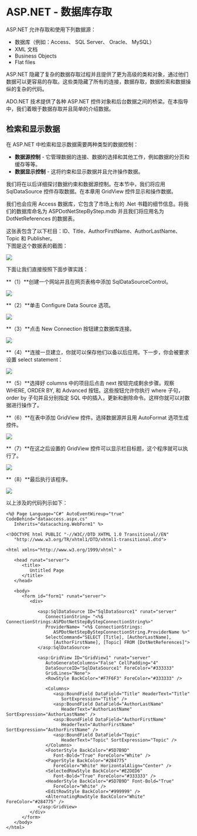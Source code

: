 # ASP.NET - 数据库存取

ASP.NET 允许存取和使用下列数据源：  

- 数据库（例如：Access、 SQL Server、 Oracle、 MySQL）  
- XML 文档  
- Business Objects  
- Flat files  

ASP.NET 隐藏了复杂的数据存取过程并且提供了更为高级的类和对象，通过他们数据可以更容易的存取。这些类隐藏了所有的连接，数据存取，数据检索和数据操纵的复杂的代码。  

ADO.NET 技术提供了各种 ASP.NET 控件对象和后台数据之间的桥梁。在本指导中，我们着眼于数据存取并且简单的介绍数据。  

## 检索和显示数据

在 ASP.NET 中检索和显示数据需要两种类型的数据控制： 

- **数据源控制** - 它管理数据的连接、数据的选择和其他工作，例如数据的分页和缓存等等。
- **数据显示控制** - 这将约束和显示数据并且允许操作数据。

我们将在以后详细探讨数据约束和数据源控制。在本节中，我们将应用 SqlDataSource 控件存取数据。在本章用 GridView 控件显示和操作数据。  

我们也会应用 Access 数据库，它包含了市场上有的 .Net 书籍的细节信息。将我们的数据库命名为 ASPDotNetStepByStep.mdb 并且我们将应用名为 DotNetReferences 的数据表。  

这张表包含了以下栏目：ID、Title、AuthorFirstName、AuthorLastName、Topic 和 Publisher。  
下图是这个数据表的截图：  

![](images/data_table.jpg)  

下面让我们直接按照下面步骤实践：  

**（1）**创建一个网站并且在网页表格中添加 SqlDataSourceControl。  

![](images/sqldatasourcecontrol.jpg)  

**（2）**单击 Configure Data Source 选项。  

![](images/configure_data_source.jpg)  

**（3）**点击 New Connection 按钮建立数据库连接。  

![](images/connection_with_database.jpg)  

**（4）**连接一旦建立，你就可以保存他们以备以后应用。下一步，你会被要求设置 select statement：  

![](images/select_statement.jpg) 

**（5）**选择好 columns 中的项目后点击 next 按钮完成剩余步骤。观察 WHERE, ORDER BY, 和 Advanced 按钮。这些按钮允许你执行 where 子句，order by 子句并且分别指定 SQL 中的插入，更新和删除命令。这样你就可以对数据进行操作了。  

**（6）**在表中添加 GridView 控件。选择数据源并且用 AutoFormat 选项生成控件。  

![](images/autoformat.jpg)  

**（7）**在这之后设置的 GridView 控件可以显示栏目标题，这个程序就可以执行了。

![](images/gridview_control.jpg)  

**（8）**最后执行该程序。 

![](images/databasse_result.jpg)  

以上涉及的代码列示如下：  

```
<%@ Page Language="C#" AutoEventWireup="true" CodeBehind="dataaccess.aspx.cs" 
   Inherits="datacaching.WebForm1" %>

<!DOCTYPE html PUBLIC "-//W3C//DTD XHTML 1.0 Transitional//EN" 
   "http://www.w3.org/TR/xhtml1/DTD/xhtml1-transitional.dtd">

<html xmlns="http://www.w3.org/1999/xhtml" >

   <head runat="server">
      <title>
         Untitled Page
      </title>
   </head>
   
   <body>
      <form id="form1" runat="server">
         <div>
         
            <asp:SqlDataSource ID="SqlDataSource1" runat="server" 
               ConnectionString= "<%$   ConnectionStrings:ASPDotNetStepByStepConnectionString%>" 
               ProviderName= "<%$ ConnectionStrings:
                  ASPDotNetStepByStepConnectionString.ProviderName %>" 
               SelectCommand="SELECT [Title], [AuthorLastName], 
                  [AuthorFirstName], [Topic] FROM [DotNetReferences]">
            </asp:SqlDataSource>
            
            <asp:GridView ID="GridView1" runat="server" 
               AutoGenerateColumns="False" CellPadding="4" 
               DataSourceID="SqlDataSource1" ForeColor="#333333" 
               GridLines="None">
               <RowStyle BackColor="#F7F6F3" ForeColor="#333333" />
            
               <Columns>
                  <asp:BoundField DataField="Title" HeaderText="Title" 
                     SortExpression="Title" />
                  <asp:BoundField DataField="AuthorLastName" 
                     HeaderText="AuthorLastName" SortExpression="AuthorLastName" />
                  <asp:BoundField DataField="AuthorFirstName" 
                     HeaderText="AuthorFirstName" SortExpression="AuthorFirstName" />
                  <asp:BoundField DataField="Topic" 
                     HeaderText="Topic" SortExpression="Topic" />
               </Columns>
               <FooterStyle BackColor="#5D7B9D" 
                  Font-Bold="True" ForeColor="White" />
               <PagerStyle BackColor="#284775" 
                  ForeColor="White" HorizontalAlign="Center" />
               <SelectedRowStyle BackColor="#E2DED6" 
                  Font-Bold="True" ForeColor="#333333" />
               <HeaderStyle BackColor="#5D7B9D" Font-Bold="True"  
                  ForeColor="White" />
               <EditRowStyle BackColor="#999999" />
               <AlternatingRowStyle BackColor="White" ForeColor="#284775" />
            </asp:GridView>
         </div>
      </form>
   </body>
</html>
```  
